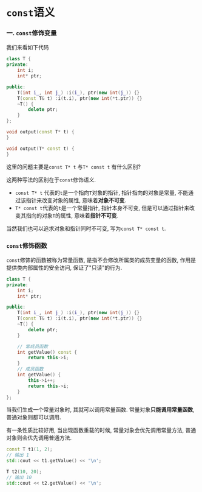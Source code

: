 # `const`语义
### 一. `const`修饰变量
我们来看如下代码
```c++
class T {
private:
    int i;
    int* ptr;

public:
    T(int i_, int j_) :i(i_), ptr(new int(j_)) {}
    T(const T& t) :i(t.i), ptr(new int(*t.ptr)) {}
    ~T() {
        delete ptr;
    }
};

void output(const T* t) {
}

void output(T* const t) {
}
```

这里的问题主要是`const T* t` 与`T* const t` 有什么区别?
>
这两种写法的区别在于`const`修饰语义.
- `const T* t` 代表的`t`是一个指向`T`对象的指针, 指针指向的对象是常量, 不能通过该指针来改变对象的属性, 意味着**对象不可变**.
- `T* const t`代表的`t`是一个常量指针, 指针本身不可变, 但是可以通过指针来改变其指向的对象`T`的属性, 意味着**指针不可变**.

当然我们也可以追求对象和指针同时不可变, 写为`const T* const t`.

### `const`修饰函数
`const`修饰的函数被称为常量函数, 是指不会修改所属类的成员变量的函数, 作用是提供类内部属性的安全访问, 保证了"只读"的行为.
```c++
class T {
private:
    int i;
    int* ptr;

public:
    T(int i_, int j_) :i(i_), ptr(new int(j_)) {}
    T(const T& t) :i(t.i), ptr(new int(*t.ptr)) {}
    ~T() {
        delete ptr;
    }

    // 常成员函数
    int getValue() const {
        return this->i;
    }
    // 成员函数
    int getValue() {
        this->i++;
        return this->i;
    }
};
```
当我们生成一个常量对象时, 其就可以调用常量函数. 常量对象**只能调用常量函数**, 普通对象则都可以调用.

有一条性质比较好用, 当出现函数重载的时候, 常量对象会优先调用常量方法, 普通对象则会优先调用普通方法.
```c++
const T t1(1, 2);
// 输出 1
std::cout << t1.getValue() << '\n';

T t2(10, 20);
// 输出 10
std::cout << t2.getValue() << '\n';
```
